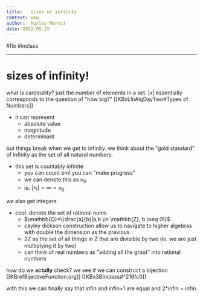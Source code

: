 ```yaml
---
title:   Sizes of infinity
context: wow
author:  Huxley Marvit
date: 2022-05-25
---
```


#flo #inclass 

***

# sizes of infinity!

what is cardinality? just the number of elements in a set.
$|x|$ essentially corresponds to the question of "how big?" [[KBxLInAlgDayTwo#Types of Numbers]]

- it can represent
	- absolute value
	- magnitude
	- determinant

but things break when we get to infinity. 
we think about the "gold standard" of infinity as the set of all natural numbers.
- this set is countably infinite
	- you can count em! you can "make progress"
	- we can denote this as $\aleph_0$
	- ie. $|\mathbb{N}|=\infty = \aleph_0$
	
we also get integers
- cool: denote the set of rational nums
	- $\mathbb{Q}=\{\frac{a}{b}|a,b \in \mathbb{Z}, b \neq 0\}$
	- cayley dickson construction allow us to navigate to higher algebras with double the dimension as the previous 
	- $2 \mathbb{Z}$ as the set of all things in Z that are divisible by two (ie. we are just multiplying it by two)
	- can think of real numbers as "adding all the grout" into rational numbers

how do we **actully** check? 
we see if we can construct a bijection [[KBrefBijectiveFunction.org]] [[KBx3BInclass#^216fc0]]

with this we can finally say that infin and infin+1 are equal
and 2\*infin = infin












